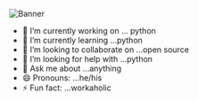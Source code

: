 ![Banner](https://user-images.githubusercontent.com/53007802/133314265-fedae688-2691-4628-9ad0-cb0c6654f8db.gif)


- 🔭 I’m currently working on ... python 
- 🌱 I’m currently learning ...python 
- 👯 I’m looking to collaborate on ...open source 
- 🤔 I’m looking for help with ...python 
- 💬 Ask me about ...anything 
- 😄 Pronouns: ...he/his
- ⚡ Fun fact: ...workaholic 
